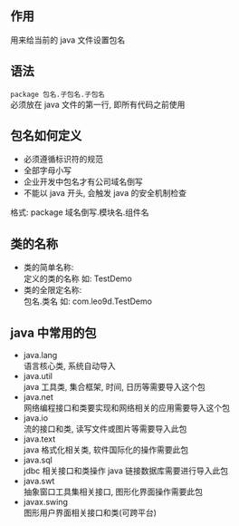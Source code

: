 ## 作用
用来给当前的 java 文件设置包名

## 语法
`package 包名.子包名.子包名`  
必须放在 java 文件的第一行, 即所有代码之前使用

## 包名如何定义
- 必须遵循标识符的规范
- 全部字母小写
- 企业开发中包名才有公司域名倒写
- 不能以 java 开头, 会触发 java 的安全机制检查

格式: package 域名倒写.模块名.组件名

## 类的名称
- 类的简单名称:   
  定义的类的名称 如: TestDemo
- 类的全限定名称:   
  包名.类名 如: com.leo9d.TestDemo

## java 中常用的包
- java.lang   
  语言核心类, 系统自动导入
- java.util  
  java 工具类, 集合框架, 时间, 日历等需要导入这个包
- java.net  
  网络编程接口和类要实现和网络相关的应用需要导入这个包
- java.io  
  流的接口和类, 读写文件或图片等需要导入此包
- java.text  
  java 格式化相关类, 软件国际化的操作需要此包
- java.sql  
  jdbc 相关接口和类操作 java 链接数据库需要进行导入此包
- java.swt  
  抽象窗口工具集相关接口, 图形化界面操作需要此包
- javax.swing  
  图形用户界面相关接口和类(可跨平台)